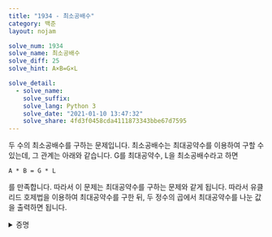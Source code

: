 ```yaml
---
title: "1934 - 최소공배수"
category: 백준
layout: nojam

solve_num: 1934
solve_name: 최소공배수
solve_diff: 25
solve_hint: A×B=G×L

solve_detail:
  - solve_name:
    solve_suffix:
    solve_lang: Python 3
    solve_date: "2021-01-10 13:47:32"
    solve_share: 4fd3f0458cda4111873343bbe67d7595
---
```


두 수의 최소공배수를 구하는 문제입니다. 최소공배수는 최대공약수를 이용하여 구할 수 있는데, 그 관계는 아래와 같습니다. G를 최대공약수, L을 최소공배수라고 하면

```
A * B = G * L
```

를 만족합니다. 따라서 이 문제는 최대공약수를 구하는 문제와 같게 됩니다. 따라서 유클리드 호제법을 이용하여 최대공약수를 구한 뒤, 두 정수의 곱에서 최대공약수를 나눈 값을 출력하면 됩니다.

<p><details>
<summary>증명</summary>
두 자연수 A와 B가 있고, 최대공약수를 G라고 하자. 그러면

$$
A=aG,B=bG
$$

이 때, 공배수를 l이라고 하면 l은 아래의 조건을 만족시켜야 한다.

$$
A|l, B|l
$$

그리고 이를 만족하는 l 중 가장 작은 수를 최소공배수(L)이라고 한다.

$$
A|l, B|l\\
\Rightarrow l=kA, l=mB
\Rightarrow kaG=l=mbG
$$

이 때, a와 b는 서로소이므로 kaG와 mbG가 같으려면 m은 a를 약수로, k는 b를 약수로 가져야한다. 그런 수 중 가장 작은 자연수는 각각 a와 b이다. 따라서,

$$
L=kaG=baG=abG\\
=\frac{aG\times bG}{G}=\frac{AB}{G}
$$
</details></p>
